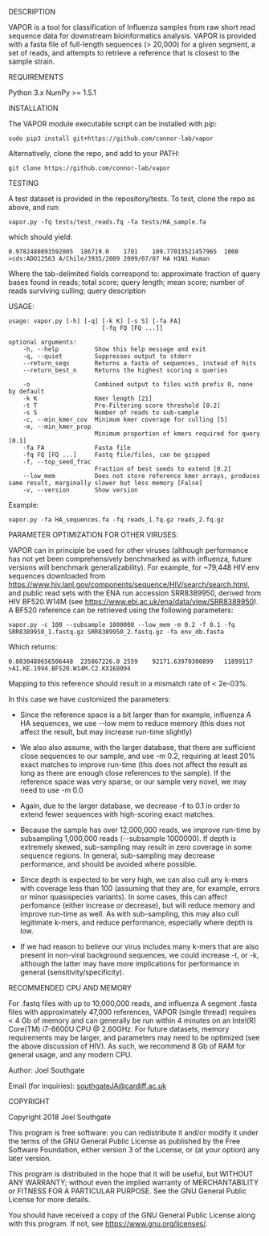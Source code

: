 DESCRIPTION

VAPOR is a tool for classification of Influenza samples from raw short read sequence data for downstream bioinformatics analysis. VAPOR is provided with a fasta file of full-length sequences (> 20,000) for a given segment, a set of reads, and attempts to retrieve a reference that is closest to the sample strain.

REQUIREMENTS

Python 3.x
NumPy >= 1.5.1

INSTALLATION

The VAPOR module executable script can be installed with pip:

    sudo pip3 install git+https://github.com/connor-lab/vapor

Alternatively, clone the repo, and add to your PATH:

    git clone https://github.com/connor-lab/vapor

TESTING

A test dataset is provided in the repository/tests. To test, clone the repo as above, and run:

    vapor.py -fq tests/test_reads.fq -fa tests/HA_sample.fa

which should yield:

    0.9782480893592005  186719.0    1701    109.77013521457965  1000    >cds:ADO12563 A/Chile/3935/2009 2009/07/07 HA H1N1 Human

Where the tab-delimited fields correspond to: approximate fraction of query bases found in reads; total score; query length; mean score; number of reads surviving culling; query description

USAGE:

    usage: vapor.py [-h] [-q] [-k K] [-s S] [-fa FA]
                              [-fq FQ [FQ ...]]

    optional arguments:
        -h, --help          Show this help message and exit
        -q, --quiet         Suppresses output to stderr
        --return_seqs       Returns a fasta of sequences, instead of hits       
        --return_best_n     Returns the highest scoring n queries

        -o                  Combined output to files with prefix O, none by default
        -k K                Kmer length [21]
        -t T                Pre-Filtering score threshold [0.2]
        -s S                Number of reads to sub-sample
        -c, --min_kmer_cov  Minimum kmer coverage for culling [5]
        -m, --min_kmer_prop
                            Minimum proportion of kmers required for query [0.1]
        -fa FA              Fasta file
        -fq FQ [FQ ...]     Fastq file/files, can be gzipped
        -f, --top_seed_frac
                            Fraction of best seeds to extend [0.2]
        --low_mem           Does not store reference kmer arrays, produces same result, marginally slower but less memory [False]
        -v, --version       Show version

Example:

    vapor.py -fa HA_sequences.fa -fq reads_1.fq.gz reads_2.fq.gz

PARAMETER OPTIMIZATION FOR OTHER VIRUSES:

VAPOR can in principle be used for other viruses (although performance has not yet been comprehensively benchmarked as with influenza, future versions will benchmark generalizability). For example, for ~79,448 HIV env sequences downloaded from https://www.hiv.lanl.gov/components/sequence/HIV/search/search.html, and public read sets with the ENA run accession SRR8389950, derived from HIV BF520.W14M (see https://www.ebi.ac.uk/ena/data/view/SRR8389950). A BF520 reference can be retrieved using the following parameters:

    vapor.py -c 100 --subsample 1000000 --low_mem -m 0.2 -f 0.1 -fq SRR8389950_1.fastq.gz SRR8389950_2.fastq.gz -fa env_db.fasta

Which returns:

    0.8030480656506448  235867226.0 2559    92171.63970300899   11899117    >A1.KE.1994.BF520.W14M.C2.KX168094

Mapping to this reference should result in a mismatch rate of < 2e-03%.

In this case we have customized the parameters:  

- Since the reference space is a bit larger than for example, influenza A HA sequences, we use --low mem to reduce memory (this does not affect the result, but may increase run-time slightly)  

- We also also assume, with the larger database, that there are sufficient close sequences to our sample, and use -m 0.2, requiring at least 20% exact matches to improve run-time (this does not affect the result as long as there are enough close references to the sample). If the reference space was very sparse, or our sample very novel, we may need to use -m 0.0  

- Again, due to the larger database, we decrease -f to 0.1 in order to extend fewer sequences with high-scoring exact matches.  

- Because the sample has over 12,000,000 reads, we improve run-time by subsampling 1,000,000 reads (--subsample 1000000). If depth is extremely skewed, sub-sampling may result in zero coverage in some sequence regions. In general, sub-sampling may decrease performance, and should be avoided where possible.

- Since depth is expected to be very high, we can also cull any k-mers with coverage less than 100 (assuming that they are, for example, errors or minor quasispecies variants). In some cases, this can affect perfomance (either increase or decrease), but will reduce memory and improve run-time as well. As with sub-sampling, this may also cull legitimate k-mers, and reduce performance, especially where depth is low.  

- If we had reason to believe our virus includes many k-mers that are also present in non-viral background sequences, we could increase -t, or -k, although the latter may have more implications for performance in general (sensitivity/specificity).

RECOMMENDED CPU AND MEMORY

For .fastq files with up to 10,000,000 reads, and influenza A segment .fasta files with approximately 47,000 references, VAPOR (single thread) requires < 4 Gb of memory and can generally be run within 4 minutes on an Intel(R) Core(TM) i7-6600U CPU @ 2.60GHz. For future datasets, memory requirements may be larger, and parameters may need to be optimized (see the above discussion of HIV). As such, we recommend 8 Gb of RAM for general usage, and any modern CPU.

Author: Joel Southgate

Email (for inquiries): southgateJA@cardiff.ac.uk

COPYRIGHT

Copyright 2018 Joel Southgate

This program is free software: you can redistribute it and/or modify
it under the terms of the GNU General Public License as published by
the Free Software Foundation, either version 3 of the License, or
(at your option) any later version.

This program is distributed in the hope that it will be useful,
but WITHOUT ANY WARRANTY; without even the implied warranty of
MERCHANTABILITY or FITNESS FOR A PARTICULAR PURPOSE.  See the
GNU General Public License for more details.

You should have received a copy of the GNU General Public License
along with this program.  If not, see <https://www.gnu.org/licenses/>.


